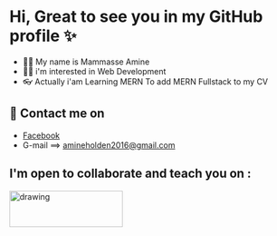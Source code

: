 # Hi, Great to see you in my GitHub profile :sparkles:

- :frowning_man: My name is Mammasse Amine
- :man_technologist: i'm interested in Web Development
- :eyeglasses: Actually i'am Learning MERN To add MERN Fullstack to my CV

## :calling:	Contact me on 
 - [Facebook](https://www.facebook.com/amine.davide.96)
 - G-mail ==> amineholden2016@gmail.com

 ## I'm open to collaborate and teach you on :
<img src="https://seeklogo.com/images/H/html5-logo-EF92D240D7-seeklogo.com.png" alt="drawing" width="200" title="Html 5" height="64"/>
 
<!---
MammasseAmine/MammasseAmine is a ✨ special ✨ repository because its `README.md` (this file) appears on your GitHub profile.
You can click the Preview link to take a look at your changes.
--->
